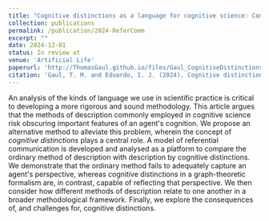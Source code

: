 ```yaml
---
title: "Cognitive distinctions as a language for cognitive science: Comparing methods of description in a model of referential communication"
collection: publications
permalink: /publication/2024-ReferComm
excerpt: ""
date: 2024-12-01
status: In review at
venue: 'Artificial Life'
paperurl: 'http://ThomasGaul.github.io/files/Gaul_CognitiveDistinctions.pdf'
citation: 'Gaul, T. M. and Eduardo, I. J. (2024). Cognitive distinctions as a language for cognitive science: Comparing methods of description in a model of referential communication. In Review.'
---
```


An analysis of the kinds of language we use in scientific practice is critical to developing a more rigorous and sound methodology. This article argues that the methods of description commonly employed in cognitive science risk obscuring important features of an agent's cognition. We propose an alternative method to alleviate this problem, wherein the concept of <i>cognitive distinctions</i> plays a central role. A model of referential communication is developed and analysed as a platform to compare the ordinary method of description with description by cognitive distinctions. We demonstrate that the ordinary method fails to adequately capture an agent's perspective, whereas cognitive distinctions in a graph-theoretic formalism are, in contrast, capable of reflecting that perspective. We then consider how different methods of description relate to one another in a broader methodological framework. Finally, we explore the consequences of, and challenges for, cognitive distinctions.
